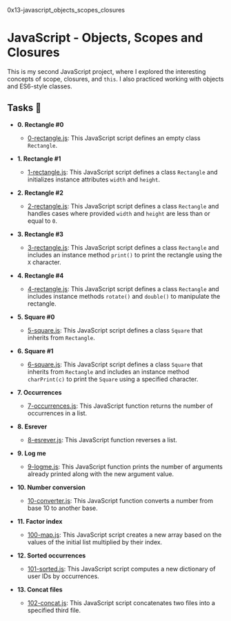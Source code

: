 0x13-javascript_objects_scopes_closures

# JavaScript - Objects, Scopes and Closures

This is my second JavaScript project, where I explored the interesting concepts of scope, closures, and `this`. I also practiced working with objects and ES6-style classes.

## Tasks :page_with_curl:

* **0. Rectangle #0**
  * [0-rectangle.js](./0-rectangle.js): This JavaScript script defines an empty class `Rectangle`.

* **1. Rectangle #1**
  * [1-rectangle.js](./1-rectangle.js): This JavaScript script defines a class `Rectangle` and initializes instance attributes `width` and `height`.

* **2. Rectangle #2**
  * [2-rectangle.js](./2-rectangle.js): This JavaScript script defines a class `Rectangle` and handles cases where provided `width` and `height` are less than or equal to `0`.

* **3. Rectangle #3**
  * [3-rectangle.js](./3-rectangle.js): This JavaScript script defines a class `Rectangle` and includes an instance method `print()` to print the rectangle using the `X` character.

* **4. Rectangle #4**
  * [4-rectangle.js](./4-rectangle.js): This JavaScript script defines a class `Rectangle` and includes instance methods `rotate()` and `double()` to manipulate the rectangle.

* **5. Square #0**
  * [5-square.js](./5-square.js): This JavaScript script defines a class `Square` that inherits from `Rectangle`.

* **6. Square #1**
  * [6-square.js](./6-square.js): This JavaScript script defines a class `Square` that inherits from `Rectangle` and includes an instance method `charPrint(c)` to print the `Square` using a specified character.

* **7. Occurrences**
  * [7-occurrences.js](./7-occurrences.js): This JavaScript function returns the number of occurrences in a list.

* **8. Esrever**
  * [8-esrever.js](./8-esrever.js): This JavaScript function reverses a list.

* **9. Log me**
  * [9-logme.js](./9-logme.js): This JavaScript function prints the number of arguments already printed along with the new argument value.

* **10. Number conversion**
  * [10-converter.js](./10-converter.js): This JavaScript function converts a number from base 10 to another base.

* **11. Factor index**
  * [100-map.js](./100-map.js): This JavaScript script creates a new array based on the values of the initial list multiplied by their index.

* **12. Sorted occurrences**
  * [101-sorted.js](./101-sorted.js): This JavaScript script computes a new dictionary of user IDs by occurrences.

* **13. Concat files**
  * [102-concat.js](./102-concat.js): This JavaScript script concatenates two files into a specified third file.
